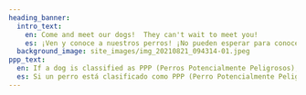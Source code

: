 ```yaml
---
heading_banner:
  intro_text:
    en: Come and meet our dogs!  They can't wait to meet you!
    es: ¡Ven y conoce a nuestros perros! ¡No pueden esperar para conocerte!
  background_image: site_images/img_20210821_094314-01.jpeg
ppp_text:
  en: If a dog is classified as PPP (Perros Potencialmente Peligrosos), Spanish law requires you to hold a licence.
  es: Si un perro está clasificado como PPP (Perro Potencialmente Peligroso), la Ley española requiere que tengas una licencia.
---
```

